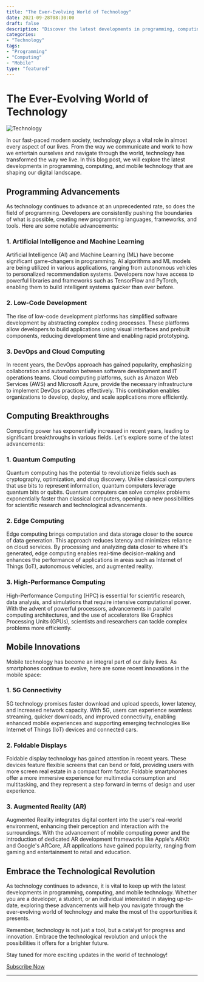 ```yaml
---
title: "The Ever-Evolving World of Technology"
date: 2021-09-28T08:30:00
draft: false
description: "Discover the latest developments in programming, computing, and mobile technology."
categories: 
- "Technology"
tags: 
- "Programming"
- "Computing"
- "Mobile"
type: "featured"
---
```


# The Ever-Evolving World of Technology

![Technology](image-url)

In our fast-paced modern society, technology plays a vital role in almost every aspect of our lives. From the way we communicate and work to how we entertain ourselves and navigate through the world, technology has transformed the way we live. In this blog post, we will explore the latest developments in programming, computing, and mobile technology that are shaping our digital landscape.

## Programming Advancements

As technology continues to advance at an unprecedented rate, so does the field of programming. Developers are consistently pushing the boundaries of what is possible, creating new programming languages, frameworks, and tools. Here are some notable advancements:

### 1. Artificial Intelligence and Machine Learning

Artificial Intelligence (AI) and Machine Learning (ML) have become significant game-changers in programming. AI algorithms and ML models are being utilized in various applications, ranging from autonomous vehicles to personalized recommendation systems. Developers now have access to powerful libraries and frameworks such as TensorFlow and PyTorch, enabling them to build intelligent systems quicker than ever before.

### 2. Low-Code Development

The rise of low-code development platforms has simplified software development by abstracting complex coding processes. These platforms allow developers to build applications using visual interfaces and prebuilt components, reducing development time and enabling rapid prototyping.

### 3. DevOps and Cloud Computing

In recent years, the DevOps approach has gained popularity, emphasizing collaboration and automation between software development and IT operations teams. Cloud computing platforms, such as Amazon Web Services (AWS) and Microsoft Azure, provide the necessary infrastructure to implement DevOps practices effectively. This combination enables organizations to develop, deploy, and scale applications more efficiently.

## Computing Breakthroughs

Computing power has exponentially increased in recent years, leading to significant breakthroughs in various fields. Let's explore some of the latest advancements:

### 1. Quantum Computing

Quantum computing has the potential to revolutionize fields such as cryptography, optimization, and drug discovery. Unlike classical computers that use bits to represent information, quantum computers leverage quantum bits or qubits. Quantum computers can solve complex problems exponentially faster than classical computers, opening up new possibilities for scientific research and technological advancements.

### 2. Edge Computing

Edge computing brings computation and data storage closer to the source of data generation. This approach reduces latency and minimizes reliance on cloud services. By processing and analyzing data closer to where it's generated, edge computing enables real-time decision-making and enhances the performance of applications in areas such as Internet of Things (IoT), autonomous vehicles, and augmented reality.

### 3. High-Performance Computing

High-Performance Computing (HPC) is essential for scientific research, data analysis, and simulations that require intensive computational power. With the advent of powerful processors, advancements in parallel computing architectures, and the use of accelerators like Graphics Processing Units (GPUs), scientists and researchers can tackle complex problems more efficiently.

## Mobile Innovations

Mobile technology has become an integral part of our daily lives. As smartphones continue to evolve, here are some recent innovations in the mobile space:

### 1. 5G Connectivity

5G technology promises faster download and upload speeds, lower latency, and increased network capacity. With 5G, users can experience seamless streaming, quicker downloads, and improved connectivity, enabling enhanced mobile experiences and supporting emerging technologies like Internet of Things (IoT) devices and connected cars.

### 2. Foldable Displays

Foldable display technology has gained attention in recent years. These devices feature flexible screens that can bend or fold, providing users with more screen real estate in a compact form factor. Foldable smartphones offer a more immersive experience for multimedia consumption and multitasking, and they represent a step forward in terms of design and user experience.

### 3. Augmented Reality (AR)

Augmented Reality integrates digital content into the user's real-world environment, enhancing their perception and interaction with the surroundings. With the advancement of mobile computing power and the introduction of dedicated AR development frameworks like Apple's ARKit and Google's ARCore, AR applications have gained popularity, ranging from gaming and entertainment to retail and education.

## Embrace the Technological Revolution

As technology continues to advance, it is vital to keep up with the latest developments in programming, computing, and mobile technology. Whether you are a developer, a student, or an individual interested in staying up-to-date, exploring these advancements will help you navigate through the ever-evolving world of technology and make the most of the opportunities it presents.

Remember, technology is not just a tool, but a catalyst for progress and innovation. Embrace the technological revolution and unlock the possibilities it offers for a brighter future.

Stay tuned for more exciting updates in the world of technology!

[Subscribe Now](subscribe-url)

---
